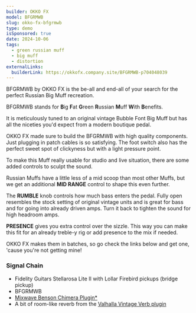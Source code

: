 ```yaml
---
builder: OKKO FX
model: BFGRMWB
slug: okko-fx-bfgrmwb
type: demo
isSponsored: true
date: 2024-10-06
tags:
  - green russian muff
  - big muff
  - distortion
externalLinks:
  builderLink: https://okkofx.company.site/BFGRMWB-p704048039
---
```


BFGRMWB by OKKO FX is the be-all and end-all of your search for the perfect Russian Big Muff recreation.

BFGRMWB stands for **B**ig **F**at **G**reen **R**ussian **M**uff **W**ith **B**enefits.

It is meticulously tuned to an original vintage Bubble Font Big Muff but has all the niceties you'd expect from a modern boutique pedal.

OKKO FX made sure to build the BFGRMWB with high quality components. Just plugging in patch cables is so satisfying. The foot switch also has the perfect sweet spot of clickyness but with a light pressure point.

To make this Muff really usable for studio and live situation, there are some added controls to sculpt the sound.

Russian Muffs have a little less of a mid scoop than most other Muffs, but we get an additional **MID RANGE** control to shape this even further.

The **RUMBLE** knob controls how much bass enters the pedal. Fully open resembles the stock setting of original vintage units and is great for bass and for going into already driven amps. Turn it back to tighten the sound for high headroom amps.

**PRESENCE** gives you extra control over the sizzle. This way you can make this fit for an already treble-y rig or add presence to the mix if needed.

OKKO FX makes them in batches, so go check the links below and get one, 'cause you're not getting mine!

### Signal Chain

- Fidelity Guitars Stellarosa Lite II with Lollar Firebird pickups (bridge pickup)
- BFGRMWB
- [Mixwave Benson Chimera Plugin\*](https://sweetwater.sjv.io/B0N2PL)
- A bit of room-like reverb from the [Valhalla Vintage Verb plugin](https://valhalladsp.com/shop/reverb/valhalla-vintage-verb/)
